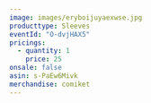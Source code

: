 ```yaml
---
image: images/eryboijuyaexwse.jpg
producttype: Sleeves
eventId: "O-dvjHAX5"
pricings:
  - quantity: 1
    price: 25
onsale: false
asin: s-PaEw6Mivk
merchandise: comiket
---
```

